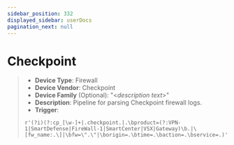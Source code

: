 ```yaml
---
sidebar_position: 332
displayed_sidebar: userDocs
pagination_next: null
---
```


# Checkpoint

> - **Device Type**: Firewall
> - **Device Vendor**: Checkpoint
> - **Device Family** (Optional): "&lt;_description text_&gt;"
> - **Description**: Pipeline for parsing Checkpoint firewall logs.
> - **Trigger**:
> ```REGEX
> r'(?i)(?:cp_[\w-]+|.checkpoint.|.\bproduct=(?:VPN-1|SmartDefense|FireWall-1|SmartCenter|VSX|Gateway)\b.|\[fw_name:.\]|\bfw=\".\"|\borigin=.\btime=.\baction=.\bservice=.)'
> ```
